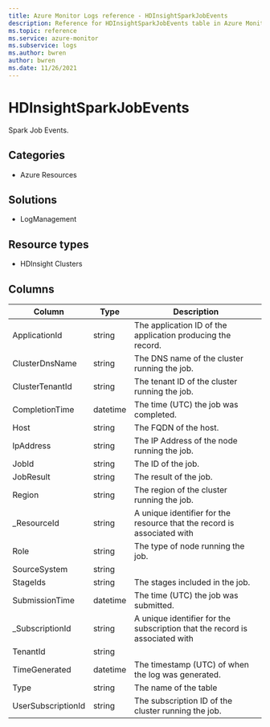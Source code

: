 ```yaml
---
title: Azure Monitor Logs reference - HDInsightSparkJobEvents
description: Reference for HDInsightSparkJobEvents table in Azure Monitor Logs.
ms.topic: reference
ms.service: azure-monitor
ms.subservice: logs
ms.author: bwren
author: bwren
ms.date: 11/26/2021
---
```


# HDInsightSparkJobEvents

 Spark Job Events.

## Categories

- Azure Resources
## Solutions

- LogManagement
## Resource types

- HDInsight Clusters




## Columns

| Column | Type | Description |
| --- | --- | --- |
| ApplicationId | string | The application ID of the application producing the record. |
| ClusterDnsName | string | The DNS name of the cluster running the job. |
| ClusterTenantId | string | The tenant  ID of the cluster running the job. |
| CompletionTime | datetime | The time (UTC) the job was completed. |
| Host | string | The FQDN of the host. |
| IpAddress | string | The IP Address of the node running the job. |
| JobId | string | The ID of the job. |
| JobResult | string | The result of the job. |
| Region | string | The region of the cluster running the job. |
| _ResourceId | string | A unique identifier for the resource that the record is associated with |
| Role | string | The type of node  running the job. |
| SourceSystem | string |  |
| StageIds | string | The stages included in the job. |
| SubmissionTime | datetime | The time (UTC) the job was submitted. |
| _SubscriptionId | string | A unique identifier for the subscription that the record is associated with |
| TenantId | string |  |
| TimeGenerated | datetime | The timestamp (UTC) of when the log was generated. |
| Type | string | The name of the table |
| UserSubscriptionId | string | The subscription ID of the cluster running the job. |
